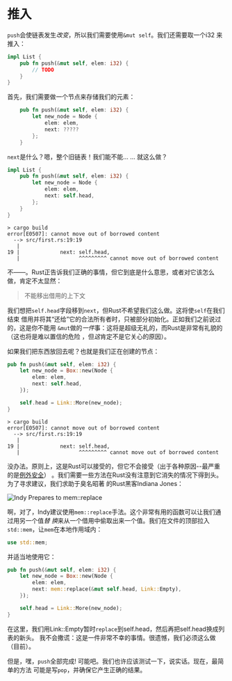 # 推入

`push`会使链表发生*改变*，所以我们需要使用`&mut self`。我们还需要取一个i32
来推入：

```rust ,ignore
impl List {
    pub fn push(&mut self, elem: i32) {
        // TODO
    }
}
```

首先，我们需要做一个节点来存储我们的元素：

```rust ,ignore
    pub fn push(&mut self, elem: i32) {
        let new_node = Node {
            elem: elem,
            next: ?????
        };
    }
```

`next`是什么？嗯，整个旧链表！我们能不能... ... 就这么做？

```rust ,ignore
impl List {
    pub fn push(&mut self, elem: i32) {
        let new_node = Node {
            elem: elem,
            next: self.head,
        };
    }
}
```

```text
> cargo build
error[E0507]: cannot move out of borrowed content
  --> src/first.rs:19:19
   |
19 |             next: self.head,
   |                   ^^^^^^^^^ cannot move out of borrowed content
```

不——。Rust正告诉我们正确的事情，但它到底是什么意思，或者对它该怎么做，肯定不太显然：

> 不能移出借用的上下文

我们想把`self.head`字段移到`next`，但Rust不希望我们这么做。这将使`self`在我们结束
借用并将其“还给”它的合法所有者时，只被部分初始化。正如我们之前说过的，这是你不能用
`&mut`做的*一件*事：这将是超级无礼的，而Rust是非常有礼貌的（这也将是难以置信的危险
，但*这*肯定不是它关心的原因）。

如果我们把东西放回去呢？也就是我们正在创建的节点：


```rust ,ignore
pub fn push(&mut self, elem: i32) {
    let new_node = Box::new(Node {
        elem: elem,
        next: self.head,
    });

    self.head = Link::More(new_node);
}
```

```text
> cargo build
error[E0507]: cannot move out of borrowed content
  --> src/first.rs:19:19
   |
19 |             next: self.head,
   |                   ^^^^^^^^^ cannot move out of borrowed content
```

没办法。原则上，这是Rust可以接受的，但它不会接受（出于各种原因--最严重的是[例外安全][]）
。我们需要一些方法在Rust没有注意到它消失的情况下得到头。为了寻求建议，我们求助于臭名昭著
的Rust黑客Indiana Jones：

![Indy Prepares to mem::replace](img/indy.gif)

啊，对了，Indy建议使用`mem::replace`手法。这个非常有用的函数可以让我们通过用另一个值*替
换*来从一个借用中偷取出来一个值。我们在文件的顶部拉入`std::mem`，让`mem`在本地作用域内：

```rust ,ignore
use std::mem;
```

并适当地使用它：

```rust ,ignore
pub fn push(&mut self, elem: i32) {
    let new_node = Box::new(Node {
        elem: elem,
        next: mem::replace(&mut self.head, Link::Empty),
    });

    self.head = Link::More(new_node);
}
```

在这里，我们用Link::Empty暂时`replace`到self.head，然后再把self.head换成列表的新头。
我不会撒谎：这是一件非常不幸的事情。很遗憾，我们必须这么做（目前）。

但是，嘿，`push`全部完成! 可能吧。我们也许应该测试一下，说实话。现在，最简单的方法
可能是写`pop`，并确保它产生正确的结果。





[例外安全]: https://doc.rust-lang.org/nightly/nomicon/exception-safety.html
